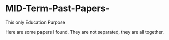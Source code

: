 # MID-Term-Past-Papers-
This only Education Purpose 

Here are some papers I found. They are not separated, they are all together. 
